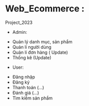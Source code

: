 # Web_Ecommerce : 
Project_2023
- Admin: 
 + Quản lý danh mục, sản phẩm
 + Quản lí người dùng
 + Quản lí đơn hàng ( Update)
 + Thống kê (Update)
   
- User:
+ Đăng nhập
+ Đăng ký
+ Thanh toán (...)
+ Đánh giá (...)
+ Tìm kiếm sản phẩm 
